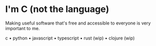 # I'm C (not the language)

Making useful software that's free and accessible to everyone is very important to me.

c &#8226; python &#8226; javascript &#8226; typescript &#8226; rust (wip) &#8226; clojure (wip)
